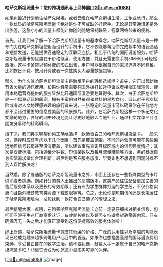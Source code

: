 **哈萨克斯坦流量卡：您的跨境通讯与上网神器[[TG💪+ @esim1088](https://t.me/s/esim1088)]**

如果你最近计划前往哈萨克斯坦，或者已经在哈萨克斯坦生活、工作或旅行，那么一张优质的哈萨克斯坦流量卡绝对是你不可或缺的好帮手。无论是日常通讯还是外出旅游，这张小小的流量卡都能让你随时随地保持联系，畅享网络带来的便利。

首先，让我们来了解一下哈萨克斯坦流量卡的基本概念。哈萨克斯坦流量卡是一种专门为在哈萨克斯坦使用而设计的手机卡，它不仅能够帮助你完成基本的语音通话和短信发送，还能提供高速稳定的互联网连接。相比于传统的国际漫游服务，哈萨克斯坦流量卡的优势在于价格低廉、使用方便，并且无需更换手机SIM卡即可轻松激活。这种卡通常以预付费的形式出售，用户可以根据自己的需求选择不同套餐，比如按日计费、按月计费或者一次性购买大容量数据包等。

那么，为什么说哈萨克斯坦流量卡是跨境用户的理想选择呢？首先，它可以帮助你节省大量的通讯费用。如果你经常需要在国外拨打长途电话或者接收国际短信，使用本地运营商提供的服务显然比开通国际漫游要划算得多。其次，由于哈萨克斯坦是一个幅员辽阔的国家，拥有丰富的自然景观和独特的民族文化，因此对于喜欢探险或者对人文地理感兴趣的旅行者来说，一张稳定的流量卡可以确保你在任何地方都不会错过重要的信息或美丽的风景照片。此外，在哈萨克斯坦这样一个多元文化交融的地方，良好的网络环境还能让你更好地融入当地社会，通过社交媒体平台与朋友分享你的精彩瞬间。

接下来，我们再来聊聊如何正确地选择一款适合自己的哈萨克斯坦流量卡。一般来说，选择时应该考虑以下几个因素：首先是覆盖范围，不同的运营商可能在某些偏远地区信号较弱甚至没有覆盖，所以建议事先查询目标区域内的信号强度情况；其次是资费标准，包括通话分钟数、短信条数以及每月流量限额等方面，务必根据自身实际需求做出合理判断；最后则是客户服务态度，毕竟谁也不想遇到问题时找不到人帮忙解决吧！

当然啦，除了普通版的哈萨克斯坦流量卡之外，市面上还存在一些特殊类型的卡片供消费者挑选。例如针对商务人士推出的高端版本，这类产品往往配备更加完善的售后服务体系以及更长的有效期限；还有专为学生群体打造的学生版，不仅价格实惠而且额外赠送教育类资源下载权限等等。总之，无论你是短期访问还是长期居住于哈萨克斯坦境内，总能找到一款符合自己要求的理想之选。

最后提醒大家一点哦，在购买哈萨克斯坦流量卡之前一定要仔细核对相关信息，包括但不限于生产厂商资质认证、有效期长短以及是否支持退换货政策等内容。只有确保万无一失之后才能真正享受到这份便捷高效的服务体验啦！

综上所述，哈萨克斯坦流量卡凭借其低廉的价格、广泛的适用性以及卓越的功能表现已经成为越来越多跨境用户心目中的首选。如果你也想摆脱高昂的国际漫游费用束缚，享受自由自在的数字生活，请不要犹豫，赶紧入手一张属于自己的哈萨克斯坦流量卡吧！相信它会成为你旅途中最忠实可靠的伙伴。

[[TG💪+ @esim1088](https://t.me/s/esim1088) ![Image](https://i.postimg.cc/4NQfJmqS/Snipaste-2025-05-13-00-14-12.png)]